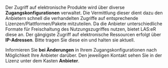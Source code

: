 Der Zugriff auf elektronische Produkte wird über diverse **Zugangskonfigurationen** verwaltet.
Die Vermittlung dieser dient dazu den Anbietern schnell die verhandelten Zugriffe auf entsprechende Lizenzen/Plattformen/Pakete mitzuteilen.
Da die Anbieter unterschiedliche Formate für Freischaltung des Nutzungszugriffes nutzen, bietet LAS:eR diese an. 
Der gängigste Zugriff auf elektronische Ressourcen erfolgt über **IP-Adressen**. Bitte tragen Sie diese ein und halten sie aktuell. 

Informieren Sie **bei Änderungen** in Ihrem Zugangskonfigurationen nach Möglichkeit Ihre Anbieter darüber. Den jeweiligen Kontakt sehen Sie in der Lizenz unter dem Kasten **Anbieter**. 
